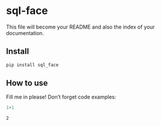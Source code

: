 sql-face
================

<!-- WARNING: THIS FILE WAS AUTOGENERATED! DO NOT EDIT! -->

This file will become your README and also the index of your
documentation.

## Install

``` sh
pip install sql_face
```

## How to use

Fill me in please! Don’t forget code examples:

``` python
1+1
```

    2
